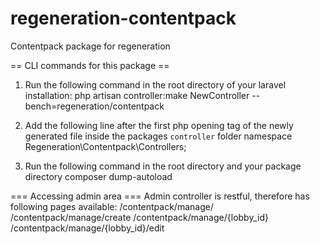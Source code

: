 # regeneration-contentpack
Contentpack package for regeneration

== CLI commands for this package ==
1) Run the following command in the root directory of your laravel installation:
php artisan controller:make NewController --bench=regeneration/contentpack

2) Add the following line after the first php opening tag of the newly generated file inside the packages `controller` folder
namespace Regeneration\Contentpack\Controllers;

3) Run the following command in the root directory and your package directory
composer dump-autoload

=== Accessing admin area ===
Admin controller is restful, therefore has following pages available:
/contentpack/manage/ 
/contentpack/manage/create
/contentpack/manage/{lobby_id}
/contentpack/manage/{lobby_id}/edit